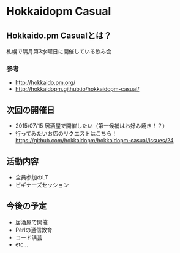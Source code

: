 # Hokkaidopm Casual

## Hokkaido.pm Casualとは？

札幌で隔月第3水曜日に開催している飲み会

### 参考
 
 - http://hokkaido.pm.org/
 - http://hokkaidopm.github.io/hokkaidopm-casual/

## 次回の開催日

 - 2015/07/15 居酒屋で開催したい（第一候補はお好み焼き！？）
  - 行ってみたいお店のリクエストはこちら！  
 https://github.com/hokkaidopm/hokkaidopm-casual/issues/24

## 活動内容

 - 全員参加のLT
 - ビギナーズセッション

## 今後の予定

 - 居酒屋で開催
 - Perlの通信教育
 - コード演芸
 - etc...
